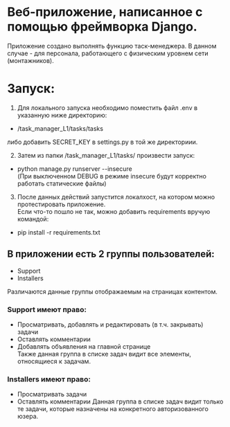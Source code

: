 # Веб-приложение, написанное с помощью фреймворка Django.
Приложение создано выполнять функцию таск-менеджера. В данном случае - для персонала, работающего с физическим уровнем сети (монтажников).


# Запуск:
1) Для локального запуска необходимо поместить файл .env в указанную ниже директорию:  
- /task_manager_L1/tasks/tasks

либо добавить SECRET_KEY в settings.py в той же директориии.  

2) Затем из папки /task_manager_L1/tasks/ произвести запуск:  
- python manage.py runserver --insecure  
(При выключенном DEBUG в режиме insecure будут корректно работать статические файлы)

3) После данных действий запустится локалхост, на котором можно протестировать приложение.  
Если что-то пошло не так, можно добавить requirements вручую командой:  
- pip install -r requirements.txt    

## В приложении есть 2 группы пользователей:
- Support
- Installers

Различаются данные группы отображаемым на страницах контентом.
### Support имеют право:
- Просматривать, добавлять и редактировать (в т.ч. закрывать) задачи
- Оставлять комментарии
- Добавлять объявления на главной странице  
Также данная группа в списке задач видит все элементы, относящиеся к задачам.

### Installers имеют право:
- Просматривать задачи
- Оставлять комментарии
Данная группа в списке задач видит только те задачи, которые назначены на конкретного авторизованного юзера.


